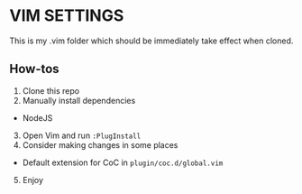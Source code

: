 # VIM SETTINGS

This is my .vim folder which should be immediately take effect when cloned.

## How-tos
1. Clone this repo
2. Manually install dependencies
  - NodeJS
3. Open Vim and run `:PlugInstall`
4. Consider making changes in some places
  - Default extension for CoC in `plugin/coc.d/global.vim`
5. Enjoy

